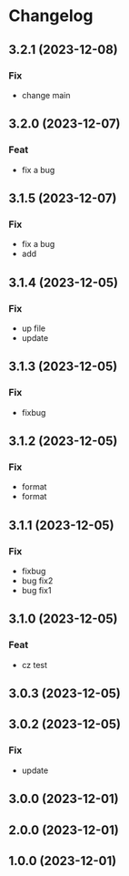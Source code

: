 # Changelog

## 3.2.1 (2023-12-08)

### Fix

- change main

## 3.2.0 (2023-12-07)

### Feat

- fix a bug

## 3.1.5 (2023-12-07)

### Fix

- fix a bug
- add

## 3.1.4 (2023-12-05)

### Fix

- up file
- update

## 3.1.3 (2023-12-05)

### Fix

- fixbug

## 3.1.2 (2023-12-05)

### Fix

- format
- format

## 3.1.1 (2023-12-05)

### Fix

- fixbug
- bug fix2
- bug fix1

## 3.1.0 (2023-12-05)

### Feat

- cz test

## 3.0.3 (2023-12-05)

## 3.0.2 (2023-12-05)

### Fix

- update

## 3.0.0 (2023-12-01)

## 2.0.0 (2023-12-01)

## 1.0.0 (2023-12-01)
